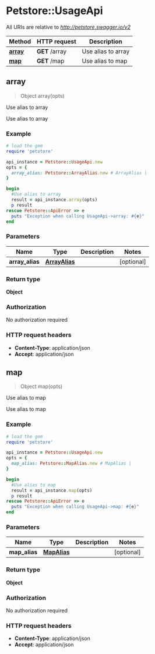 # Petstore::UsageApi

All URIs are relative to *http://petstore.swagger.io/v2*

Method | HTTP request | Description
------------- | ------------- | -------------
[**array**](UsageApi.md#array) | **GET** /array | Use alias to array
[**map**](UsageApi.md#map) | **GET** /map | Use alias to map



## array

> Object array(opts)

Use alias to array

Use alias to array

### Example

```ruby
# load the gem
require 'petstore'

api_instance = Petstore::UsageApi.new
opts = {
  array_alias: Petstore::ArrayAlias.new # ArrayAlias | 
}

begin
  #Use alias to array
  result = api_instance.array(opts)
  p result
rescue Petstore::ApiError => e
  puts "Exception when calling UsageApi->array: #{e}"
end
```

### Parameters


Name | Type | Description  | Notes
------------- | ------------- | ------------- | -------------
 **array_alias** | [**ArrayAlias**](ArrayAlias.md)|  | [optional] 

### Return type

**Object**

### Authorization

No authorization required

### HTTP request headers

- **Content-Type**: application/json
- **Accept**: application/json


## map

> Object map(opts)

Use alias to map

Use alias to map

### Example

```ruby
# load the gem
require 'petstore'

api_instance = Petstore::UsageApi.new
opts = {
  map_alias: Petstore::MapAlias.new # MapAlias | 
}

begin
  #Use alias to map
  result = api_instance.map(opts)
  p result
rescue Petstore::ApiError => e
  puts "Exception when calling UsageApi->map: #{e}"
end
```

### Parameters


Name | Type | Description  | Notes
------------- | ------------- | ------------- | -------------
 **map_alias** | [**MapAlias**](MapAlias.md)|  | [optional] 

### Return type

**Object**

### Authorization

No authorization required

### HTTP request headers

- **Content-Type**: application/json
- **Accept**: application/json

